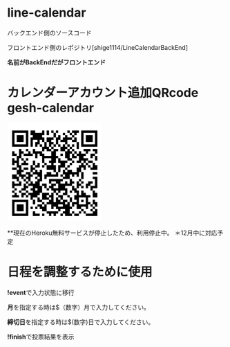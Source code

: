 # line-calendar
バックエンド側のソースコード

フロントエンド側のレポジトリ[shige1114/LineCalendarBackEnd]

**名前がBackEndだがフロントエンド**
# カレンダーアカウント追加QRcode gesh-calendar
![QRコード](./LineQR.png)

**現在のHeroku無料サービスが停止したため、利用停止中。
＊12月中に対応予定

# 日程を調整するために使用
**!event**で入力状態に移行

**月**を指定する時は$（数字）月で入力してください。

**締切日**を指定する時は$(数字)日で入力してください。

**!finish**で投票結果を表示

